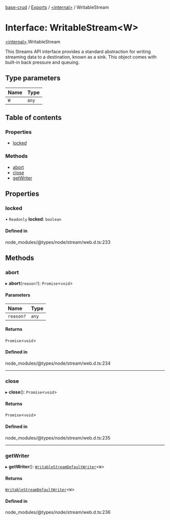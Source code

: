 [base-crud](../README.md) / [Exports](../modules.md) / [\<internal\>](../modules/internal_.md) / WritableStream

# Interface: WritableStream\<W\>

[\<internal\>](../modules/internal_.md).WritableStream

This Streams API interface provides a standard abstraction for writing
streaming data to a destination, known as a sink. This object comes with
built-in back pressure and queuing.

## Type parameters

| Name | Type |
| :------ | :------ |
| `W` | `any` |

## Table of contents

### Properties

- [locked](internal_.WritableStream-1.md#locked)

### Methods

- [abort](internal_.WritableStream-1.md#abort)
- [close](internal_.WritableStream-1.md#close)
- [getWriter](internal_.WritableStream-1.md#getwriter)

## Properties

### locked

• `Readonly` **locked**: `boolean`

#### Defined in

node_modules/@types/node/stream/web.d.ts:233

## Methods

### abort

▸ **abort**(`reason?`): `Promise`\<`void`\>

#### Parameters

| Name | Type |
| :------ | :------ |
| `reason?` | `any` |

#### Returns

`Promise`\<`void`\>

#### Defined in

node_modules/@types/node/stream/web.d.ts:234

___

### close

▸ **close**(): `Promise`\<`void`\>

#### Returns

`Promise`\<`void`\>

#### Defined in

node_modules/@types/node/stream/web.d.ts:235

___

### getWriter

▸ **getWriter**(): [`WritableStreamDefaultWriter`](internal_.WritableStreamDefaultWriter.md)\<`W`\>

#### Returns

[`WritableStreamDefaultWriter`](internal_.WritableStreamDefaultWriter.md)\<`W`\>

#### Defined in

node_modules/@types/node/stream/web.d.ts:236
